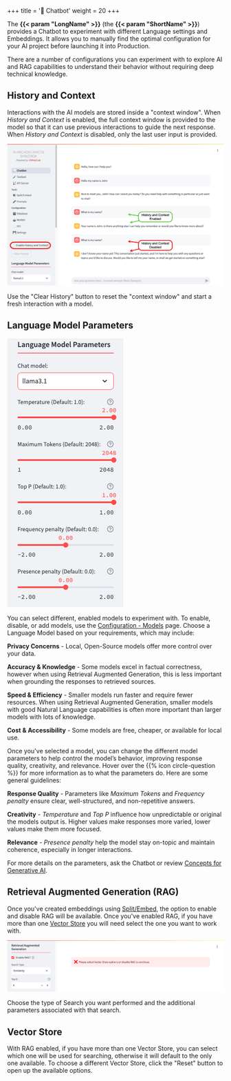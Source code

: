 +++
title = '💬 Chatbot'
weight = 20
+++
<!--
Copyright (c) 2024, 2025, Oracle and/or its affiliates.
Licensed under the Universal Permissive License v1.0 as shown at http://oss.oracle.com/licenses/upl.
-->

The **{{< param "LongName" >}}** (the **{{< param "ShortName" >}}**) provides a Chatbot to experiment with different Language settings and Embeddings.  It allows you to manually find the optimal configuration for your AI project before launching it into Production. 

There are a number of configurations you can experiment with to explore AI and RAG capabilities to understand their behavior without requiring deep technical knowledge.

## History and Context

Interactions with the AI models are stored inside a "context window".  When *History and Context* is enabled, the full context window is provided to the model so that it can use previous interactions to guide the next response.  When *History and Context* is disabled, only the last user input is provided.

![History and Context](images/chatbot_history_context.png)

Use the "Clear History" button to reset the "context window" and start a fresh interaction with a model.

## Language Model Parameters

![Language Parameters](images/language_parameters.png#floatleft)

You can select different, enabled models to experiment with.  To enable, disable, or add models, use the [Configuration - Models](../configuration/model_config) page.  Choose a Language Model based on your requirements, which may include:

**Privacy Concerns** - Local, Open-Source models offer more control over your data.

**Accuracy & Knowledge** - Some models excel in factual correctness, however when using Retrieval Augmented Generation, this is less important when grounding the responses to retrieved sources.

**Speed & Efficiency** - Smaller models run faster and require fewer resources.  When using Retrieval Augmented Generation, smaller models with good Natural Language capabilities is often more important than larger models with lots of knowledge.

**Cost & Accessibility** - Some models are free, cheaper, or available for local use.

Once you've selected a model, you can change the different model parameters to help control the model’s behavior, improving response quality, creativity, and relevance.  Hover over the {{% icon circle-question %}} for more information as to what the parameters do.  Here are some general guidelines:

**Response Quality** - Parameters like *Maximum Tokens* and *Frequency penalty* ensure clear, well-structured, and non-repetitive answers.

**Creativity** - *Temperature* and *Top P* influence how unpredictable or original the models output is.  Higher values make responses more varied, lower values make them more focused.

**Relevance** - *Presence penalty* help the model stay on-topic and maintain coherence, especially in longer interactions.

For more details on the parameters, ask the Chatbot or review [Concepts for Generative AI](https://docs.oracle.com/en-us/iaas/Content/generative-ai/concepts.htm).

## Retrieval Augmented Generation (RAG)

Once you've created embeddings using [Split/Embed](../tools/split_embed), the option to enable and disable RAG will be available.  Once you've enabled RAG, if you have more than one [Vector Store](#vector-store) you will need select the one you want to work with.

![Chatbot RAG](images/chatbot_rag.png)

Choose the type of Search you want performed and the additional parameters associated with that search.

## Vector Store

With RAG enabled, if you have more than one Vector Store, you can select which one will be used for searching, otherwise it will default to the only one available.  To choose a different Vector Store, click the "Reset" button to open up the available options.